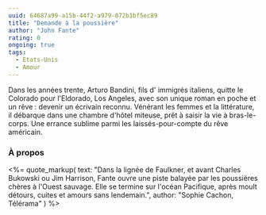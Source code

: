 ```yaml
---
uuid: 64687a99-a15b-44f2-a979-072b1bf5ec89
title: "Demande à la poussière"
author: "John Fante"
rating: 0
ongoing: true
tags:
  - Etats-Unis
  - Amour
---
```


Dans les années trente, Arturo Bandini, fils d' immigrés italiens, quitte le Colorado pour l'Eldorado, Los Angeles, avec son unique roman en poche et un rêve : devenir un écrivain reconnu. Vénérant les femmes et la littérature, il débarque dans une chambre d'hôtel miteuse, prêt à saisir la vie à bras-le-corps. Une errance sublime parmi les laissés-pour-compte du rêve américain.

### À propos

<%= quote_markup(
  text: "Dans la lignée de Faulkner, et avant Charles Bukowski ou Jim Harrison, Fante ouvre une piste balayée par les poussières chères à l'Ouest sauvage. Elle se termine sur l'océan Pacifique, après moult détours, cuites et amours sans lendemain.",
  author: "Sophie Cachon, Télérama"
) %>

